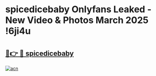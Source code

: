 # spicedicebaby Onlyfans Leaked - New Video & Photos March 2025 !6ji4u

# <h2><a href="https://bcyc13.iuczelnia.edu.pl?title=spicedicebaby&ref=6ji4u">🔗👉 🔴 spicedicebaby</a></h2>

[![acn](https://github.com/user-attachments/assets/0f9c940e-d8b0-45ae-aac7-cd30a18b3e1c)](https://bcyc13.iuczelnia.edu.pl?title=spicedicebaby&ref=6ji4u)

